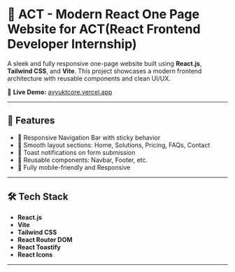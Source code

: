 # 🚀 ACT - Modern React One Page Website for ACT(React Frontend Developer Internship)

A sleek and fully responsive one-page website built using **React.js**, **Tailwind CSS**, and **Vite**. This project showcases a modern frontend architecture with reusable components and clean UI/UX.

🔗 **Live Demo:** [avyuktcore.vercel.app](https://avyuktcore.vercel.app)

---

## 📌 Features

- 🔹 Responsive Navigation Bar with sticky behavior  
- 🔹 Smooth layout sections: Home, Solutions, Pricing, FAQs, Contact  
- 🔹 Toast notifications on form submission  
- 🔹 Reusable components: Navbar, Footer, etc.  
- 🔹 Fully mobile-friendly and Responsive  

---

## 🛠 Tech Stack

- **React.js**  
- **Vite**  
- **Tailwind CSS**  
- **React Router DOM**  
- **React Toastify**  
- **React Icons**  

---


